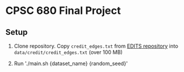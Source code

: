 # CPSC 680 Final Project

## Setup

1. Clone repository. Copy `credit_edges.txt` from [EDITS repository](https://github.com/yushundong/EDITS/tree/main/dataset/credit) into `data/credit/credit_edges.txt` (over 100 MB)

2. Run './main.sh {dataset_name} {random_seed}'

